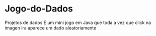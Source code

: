 # Jogo-do-Dados
Projetos de dados
E um mini jogo em Java
que toda a vez que click na imagen ira aparece um dado aleatoriamente 
